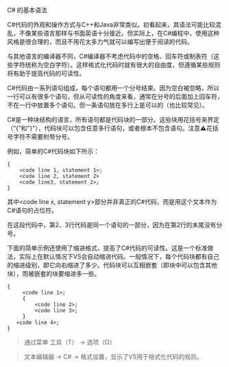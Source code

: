 
C# 的基本语法

C#代码的外观和操作方式与C++和Java非常类似。初看起来，其语法可能比较混乱，不像某些语言那样与书面英语十分接近。但实际上，在C#编程中，使用这种风格是很合理的，而且不用花太多力气就可以编写出便于阅读的代码。

与其他语言的编译器不同，C#编译器不考虑代码中的空格、回车符或制表符（这些字符统称为空白字符）。这样格式化代码时就有很大的自由度，但遵循某些规则将有助于提高代码的可读性。

C#代码由一系列语句组成，每个语句都用一个分号结束。因为空白被忽略，所以一行可以有很多个语句，但从可读性的角度来看，通常在分号的后面加上回车符，不在一行中放置多个语句。但一条语句放在多行上是可以的（也比较常见）。

C#是一种块结构的语言，所有语句都是代码块的一部分。这些块用花括号来界定（“{”和"}"），代码块可以包含任意多行语句，或者根本不包含语句。注意⚠️花括号字符不需要附带分号。

例如，简单的C#代码块如下所示：


    {
        <code line 1, statement 1>;
        <code line 2, statement 2>
        <code line3, statement 2>;
    }





其中<code line x, statement y>部分并非真正的C#代码，而是用这个文本作为C#语句的占位符。

在这段代码中，第2、3行代码是同一个语句的一部分，因为在第2行的末尾没有分号。



下面的简单示例还使用了缩进格式，提高了C#代码的可读性。这是一个标准做法，实际上在默认情况下VS会自动缩进代码。一般情况下，每个代码块都有自己的缩进级别，即它向右缩进了多少。代码块可以互相嵌套（即块中可以包含其他块），而被嵌套的块要缩进多一些。


    {
         <code line 1>;
         {
             <code line 2>;
             <code line 3>;
         }
       <code line 4>;
    }



>通过菜单 工具（T） -> 选项（O）

>文本编辑器 -> C# -> 格式设置，显示了VS用于格式化代码的规则。




